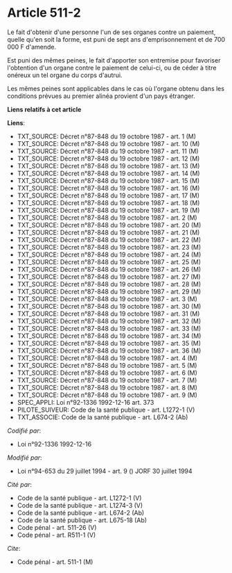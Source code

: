 # Article 511-2

Le fait d'obtenir d'une personne l'un de ses organes contre un paiement, quelle qu'en soit la forme, est puni de sept ans
d'emprisonnement et de 700 000 F d'amende.

Est puni des mêmes peines, le fait d'apporter son entremise pour favoriser l'obtention d'un organe contre le paiement de
celui-ci, ou de céder à titre onéreux un tel organe du corps d'autrui.

Les mêmes peines sont applicables dans le cas où l'organe obtenu dans les conditions prévues au premier alinéa provient d'un
pays étranger.

**Liens relatifs à cet article**

**Liens**:

  - TXT_SOURCE: Décret n°87-848 du 19 octobre 1987 - art. 1 (M)
  - TXT_SOURCE: Décret n°87-848 du 19 octobre 1987 - art. 10 (M)
  - TXT_SOURCE: Décret n°87-848 du 19 octobre 1987 - art. 11 (M)
  - TXT_SOURCE: Décret n°87-848 du 19 octobre 1987 - art. 12 (M)
  - TXT_SOURCE: Décret n°87-848 du 19 octobre 1987 - art. 13 (M)
  - TXT_SOURCE: Décret n°87-848 du 19 octobre 1987 - art. 14 (M)
  - TXT_SOURCE: Décret n°87-848 du 19 octobre 1987 - art. 15 (M)
  - TXT_SOURCE: Décret n°87-848 du 19 octobre 1987 - art. 16 (M)
  - TXT_SOURCE: Décret n°87-848 du 19 octobre 1987 - art. 17 (M)
  - TXT_SOURCE: Décret n°87-848 du 19 octobre 1987 - art. 18 (M)
  - TXT_SOURCE: Décret n°87-848 du 19 octobre 1987 - art. 19 (M)
  - TXT_SOURCE: Décret n°87-848 du 19 octobre 1987 - art. 2 (M)
  - TXT_SOURCE: Décret n°87-848 du 19 octobre 1987 - art. 20 (M)
  - TXT_SOURCE: Décret n°87-848 du 19 octobre 1987 - art. 21 (M)
  - TXT_SOURCE: Décret n°87-848 du 19 octobre 1987 - art. 22 (M)
  - TXT_SOURCE: Décret n°87-848 du 19 octobre 1987 - art. 23 (M)
  - TXT_SOURCE: Décret n°87-848 du 19 octobre 1987 - art. 24 (M)
  - TXT_SOURCE: Décret n°87-848 du 19 octobre 1987 - art. 25 (M)
  - TXT_SOURCE: Décret n°87-848 du 19 octobre 1987 - art. 26 (M)
  - TXT_SOURCE: Décret n°87-848 du 19 octobre 1987 - art. 27 (M)
  - TXT_SOURCE: Décret n°87-848 du 19 octobre 1987 - art. 28 (M)
  - TXT_SOURCE: Décret n°87-848 du 19 octobre 1987 - art. 29 (M)
  - TXT_SOURCE: Décret n°87-848 du 19 octobre 1987 - art. 3 (M)
  - TXT_SOURCE: Décret n°87-848 du 19 octobre 1987 - art. 30 (M)
  - TXT_SOURCE: Décret n°87-848 du 19 octobre 1987 - art. 31 (M)
  - TXT_SOURCE: Décret n°87-848 du 19 octobre 1987 - art. 32 (M)
  - TXT_SOURCE: Décret n°87-848 du 19 octobre 1987 - art. 33 (M)
  - TXT_SOURCE: Décret n°87-848 du 19 octobre 1987 - art. 34 (M)
  - TXT_SOURCE: Décret n°87-848 du 19 octobre 1987 - art. 35 (M)
  - TXT_SOURCE: Décret n°87-848 du 19 octobre 1987 - art. 36 (M)
  - TXT_SOURCE: Décret n°87-848 du 19 octobre 1987 - art. 4 (M)
  - TXT_SOURCE: Décret n°87-848 du 19 octobre 1987 - art. 5 (M)
  - TXT_SOURCE: Décret n°87-848 du 19 octobre 1987 - art. 6 (M)
  - TXT_SOURCE: Décret n°87-848 du 19 octobre 1987 - art. 7 (M)
  - TXT_SOURCE: Décret n°87-848 du 19 octobre 1987 - art. 8 (M)
  - TXT_SOURCE: Décret n°87-848 du 19 octobre 1987 - art. 9 (M)
  - SPEC_APPLI: Loi n°92-1336 1992-12-16 art. 373
  - PILOTE_SUIVEUR: Code de la santé publique - art. L1272-1 (V)
  - TXT_ASSOCIE: Code de la santé publique - art. L674-2 (Ab)

_Codifié par_:

  - Loi n°92-1336 1992-12-16

_Modifié par_:

  - Loi n°94-653 du 29 juillet 1994 - art. 9 () JORF 30 juillet 1994

_Cité par_:

  - Code de la santé publique - art. L1272-1 (V)
  - Code de la santé publique - art. L1274-3 (V)
  - Code de la santé publique - art. L674-2 (Ab)
  - Code de la santé publique - art. L675-18 (Ab)
  - Code pénal - art. 511-26 (V)
  - Code pénal - art. R511-1 (V)

_Cite_:

  - Code pénal - art. 511-1 (M)
